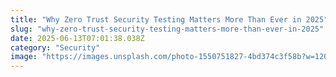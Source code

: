 ```yaml
---
title: "Why Zero Trust Security Testing Matters More Than Ever in 2025"
slug: "why-zero-trust-security-testing-matters-more-than-ever-in-2025"
date: 2025-06-13T07:01:38.038Z
category: "Security"
image: "https://images.unsplash.com/photo-1550751827-4bd374c3f58b?w=1200&h=600&fit=crop"
---
```


